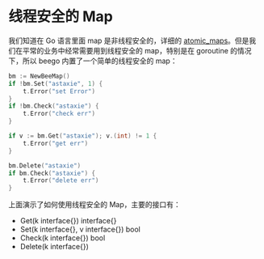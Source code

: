 # 线程安全的 Map

我们知道在 Go 语言里面 map 是非线程安全的，详细的 [atomic_maps](http://golang.org/doc/faq#atomic_maps)。但是我们在平常的业务中经常需要用到线程安全的 map，特别是在 goroutine 的情况下，所以 beego 内置了一个简单的线程安全的 map：

```go
bm := NewBeeMap()
if !bm.Set("astaxie", 1) {
	t.Error("set Error")
}
if !bm.Check("astaxie") {
	t.Error("check err")
}

if v := bm.Get("astaxie"); v.(int) != 1 {
	t.Error("get err")
}

bm.Delete("astaxie")
if bm.Check("astaxie") {
	t.Error("delete err")
}
```

上面演示了如何使用线程安全的 Map，主要的接口有：

- Get(k interface{}) interface{}
- Set(k interface{}, v interface{}) bool
- Check(k interface{}) bool
- Delete(k interface{})
